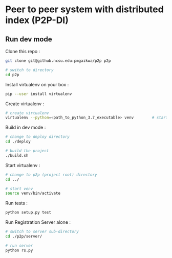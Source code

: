 # Peer to peer system with distributed index (P2P-DI)

## Run dev mode

Clone this repo : 

```bash
git clone git@github.ncsu.edu:pmgaikwa/p2p p2p

# switch to directory
cd p2p
```

Install virtualenv on your box :

```bash
pip --user install virtualenv
```

Create virtualenv :

```bash
# create virtualenv
virtualenv --python=<path_to_python_3.7_executable> venv		# starts a virtualenv in "p2p" directory
```

Build in dev mode : 

```bash
# change to deploy directory
cd ./deploy

# build the project
./build.sh
```

Start virtualenv : 

```bash
# change to p2p (project root) directory
cd ../

# start venv
source venv/bin/activate
```

Run tests :

```bash
python setup.py test
```

Run Registration Server alone :

```bash
# switch to server sub-directory
cd ./p2p/server/

# run server
python rs.py
```


